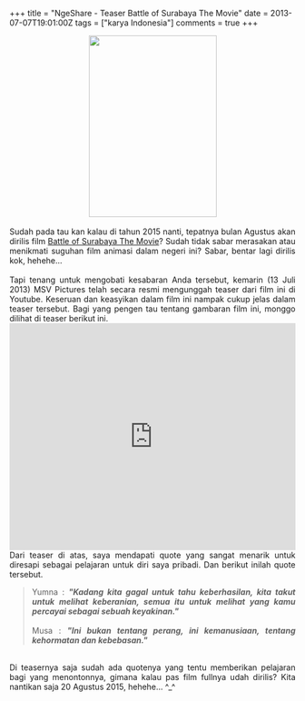 +++
title = "NgeShare - Teaser Battle of Surabaya The Movie"
date = 2013-07-07T19:01:00Z
tags = ["karya Indonesia"]
comments = true
+++

<center><img border="0" height="320" src="https://4.bp.blogspot.com/-D7kaJrQ7tQc/UdlYVTqMlxI/AAAAAAAACjQ/TV-hOGCvi2E/s320/Battle+of+Surabaya+(BOS).jpg" width="225" /></center><br />
<div style="text-align: justify;">Sudah pada tau kan kalau di tahun 2015 nanti, tepatnya bulan Agustus akan dirilis film <a href="http://suryapersonal.blogspot.com/2013/06/ngeshare-akan-hadir-battle-of-surabaya.html">Battle of Surabaya The Movie</a>? Sudah tidak sabar merasakan atau menikmati suguhan film animasi dalam negeri ini? Sabar, bentar lagi dirilis kok, hehehe...<br /><br />
Tapi tenang untuk mengobati kesabaran Anda tersebut, kemarin (13 Juli 2013) MSV Pictures telah secara resmi mengunggah teaser dari film ini di Youtube. Keseruan dan keasyikan dalam film ini nampak cukup jelas dalam teaser tersebut. Bagi yang pengen tau tentang gambaran film ini, monggo dilihat di teaser berikut ini.<br />
<iframe width="100%" height="400" src="https://www.youtube.com/embed/7DCGz5BPGm4" frameborder="0" allow="accelerometer; autoplay; encrypted-media; gyroscope; picture-in-picture" allowfullscreen></iframe><br />
Dari teaser di atas, saya mendapati quote yang sangat menarik untuk diresapi sebagai pelajaran untuk diri saya pribadi. Dan berikut inilah quote tersebut.<br />
<blockquote class="tr_bq"><span class="userContent" data-ft="{&quot;tn&quot;:&quot;K&quot;}">Yumna : <b><i>"Kadang  kita gagal untuk tahu keberhasilan, kita takut untuk melihat  keberanian, semua itu untuk melihat yang kamu percayai sebagai sebuah  keyakinan</i></b></span><b><i>."</i></b><br /><br /><span class="userContent" data-ft="{&quot;tn&quot;:&quot;K&quot;}">Musa : <i><b>"Ini bukan tentang perang, ini kemanusiaan, tentang kehormatan dan kebebasan."</b></i></span> </blockquote><br />
Di teasernya saja sudah ada quotenya yang tentu memberikan pelajaran bagi yang menontonnya, gimana kalau pas film fullnya udah dirilis? Kita nantikan saja 20 Agustus 2015, hehehe... ^_^</div>
